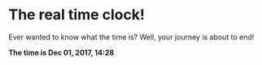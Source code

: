 # The real time clock!

Ever wanted to know what the time is? Well, your journey is about to end!

**The time is Dec 01, 2017, 14:28**